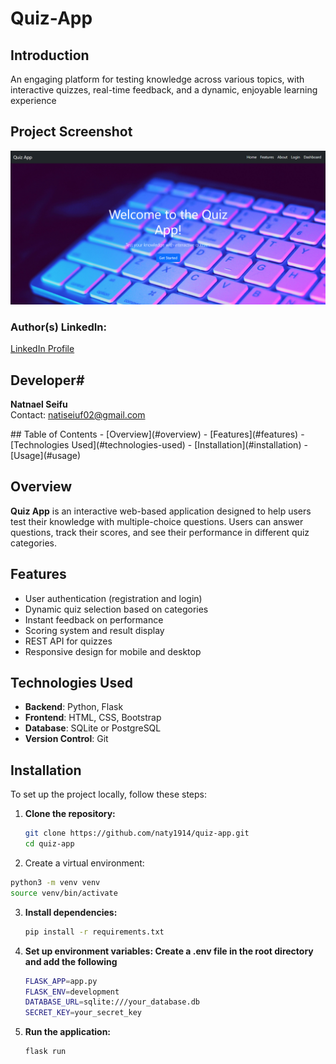 # Quiz-App

## Introduction
An engaging platform for testing knowledge across various topics,
with interactive quizzes, real-time feedback, and a dynamic, enjoyable
learning experience

## Project Screenshot
<img src="app/static/images/landingpage.png">

### Author(s) LinkedIn:
<p>
    <a href="https://www.linkedin.com/in/natnael-seifu/">LinkedIn Profile</a>
</p>

## Developer#
<p>
    <strong>Natnael Seifu</strong><br>
    Contact: <a href="mailto:natiseifu02@gmail.com.com">natiseiuf02@gmail.com</a>
</p>
## Table of Contents
- [Overview](#overview)
- [Features](#features)
- [Technologies Used](#technologies-used)
- [Installation](#installation)
- [Usage](#usage)


## Overview
**Quiz App** is an interactive web-based application designed to help users test their knowledge with multiple-choice questions. Users can answer questions, track their scores, and see their performance in different quiz categories.

## Features
- User authentication (registration and login)
- Dynamic quiz selection based on categories
- Instant feedback on performance
- Scoring system and result display
- REST API for quizzes
- Responsive design for mobile and desktop

## Technologies Used
- **Backend**: Python, Flask
- **Frontend**: HTML, CSS, Bootstrap
- **Database**: SQLite or PostgreSQL
- **Version Control**: Git

## Installation
To set up the project locally, follow these steps:

1. **Clone the repository:**
   ```bash
   git clone https://github.com/naty1914/quiz-app.git
   cd quiz-app
 2. Create a virtual environment:

   ```bash
   python3 -m venv venv
   source venv/bin/activate
   ```

3. **Install dependencies:**
   ```bash
   pip install -r requirements.txt
   ```

4. **Set up environment variables: Create a .env file in the root directory and add the following**
   ```bash
   FLASK_APP=app.py
   FLASK_ENV=development
   DATABASE_URL=sqlite:///your_database.db
   SECRET_KEY=your_secret_key
   ```

5. **Run the application:**
   ```bash
   flask run
   ```